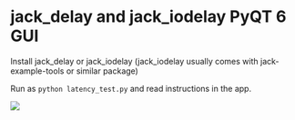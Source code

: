 # jack_delay and jack_iodelay PyQT 6 GUI

Install jack_delay or jack_iodelay (jack_iodelay usually comes with jack-example-tools or similar package)

Run as `python latency_test.py` and read instructions in the app. 


![](https://github.com/magillos/jack_delay-GUI/main/Latency_test.png)
